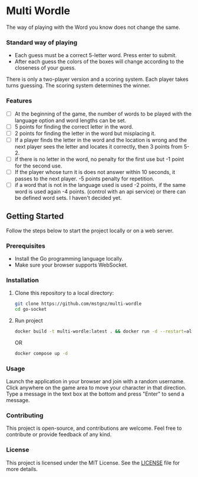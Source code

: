 # Multi Wordle

The way of playing with the Word you know does not change the same.

### Standard way of playing
- Each guess must be a correct 5-letter word. Press enter to submit.
- After each guess the colors of the boxes will change according to the closeness of your guess.

There is only a two-player version and a scoring system. Each player takes turns guessing. The scoring system determines the winner.

### Features
-[ ] At the beginning of the game, the number of words to be played with the language option and word lengths can be set.  
-[ ] 5 points for finding the correct letter in the word.  
-[ ] 2 points for finding the letter in the word but misplacing it.  
-[ ] If a player finds the letter in the word and the location is wrong and the next player sees the letter and locates it correctly, then 3 points from 5-2.  
-[ ] if there is no letter in the word, no penalty for the first use but -1 point for the second use.  
-[ ] If the player whose turn it is does not answer within 10 seconds, it passes to the next player. -5 points penalty for repetition.  
-[ ] if a word that is not in the language used is used -2 points, if the same word is used again -4 points. (control with an api service) or there can be defined word sets. I haven't decided yet.

## Getting Started

Follow the steps below to start the project locally or on a web server.

### Prerequisites

- Install the Go programming language locally.
- Make sure your browser supports WebSocket.

### Installation

1. Clone this repository to a local directory:
    ```bash
    git clone https://github.com/mstgnz/multi-wordle
    cd go-socket
    ```

2. Run project
    ```bash
    docker build -t multi-wordle:latest . && docker run -d --restart=always -p 3000:3000 --name=multi-wordle multi-wordle
    ```
   OR
    ```bash
    docker compose up -d
    ```

### Usage
Launch the application in your browser and join with a random username.
Click anywhere on the game area to move your character in that direction.
Type a message in the text box at the bottom and press "Enter" to send a message.

### Contributing
This project is open-source, and contributions are welcome. Feel free to contribute or provide feedback of any kind.

### License
This project is licensed under the MIT License. See the [LICENSE](https://github.com/mstgnz/multi-wordle/blob/main/LICENSE) file for more details.